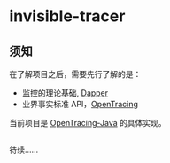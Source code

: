 # invisible-tracer

## 须知

在了解项目之后，需要先行了解的是：

- 监控的理论基础,  [Dapper](https://ai.google/research/pubs/pub36356)
- 业界事实标准 API，[OpenTracing](https://opentracing.io/docs/overview/)

当前项目是 [OpenTracing-Java](https://github.com/opentracing/opentracing-java) 的具体实现。

## 

待续……